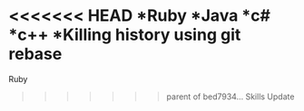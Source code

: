 <<<<<<< HEAD
*Ruby
*Java
*c#
*c++
*Killing history using git rebase
=======
Ruby
>>>>>>> parent of bed7934... Skills Update
